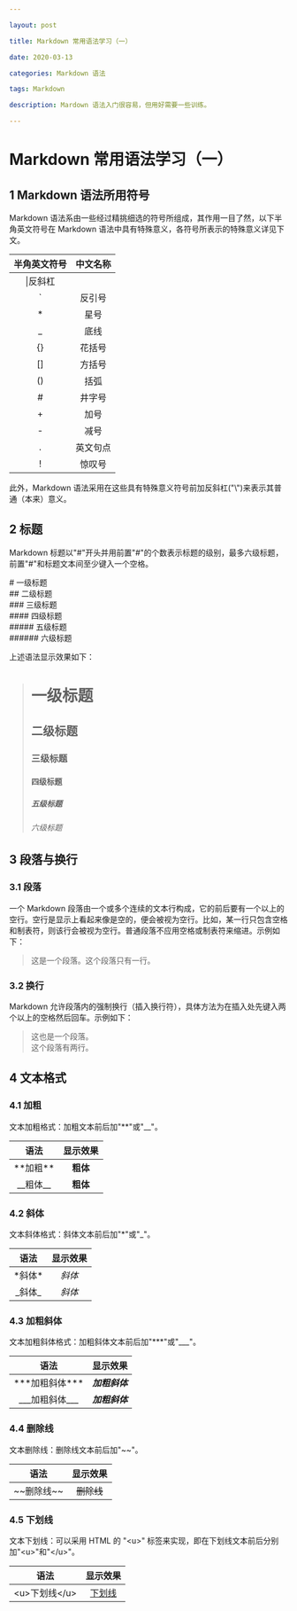 ```yaml
---

layout: post

title: Markdown 常用语法学习（一）

date: 2020-03-13

categories: Markdown 语法

tags: Markdown

description: Mardown 语法入门很容易，但用好需要一些训练。

---
```


# Markdown 常用语法学习（一）

## 1 Markdown 语法所用符号

 Markdown 语法系由一些经过精挑细选的符号所组成，其作用一目了然，以下半角英文符号在 Markdown 语法中具有特殊意义，各符号所表示的特殊意义详见下文。

|半角英文符号|中文名称|
|:-:|:-:|
|\\|反斜杠|
|`|反引号|
|*|星号|
|_|底线|
|{}|花括号|
|[]|方括号|
|()|括弧|
|#|井字号|
|+|加号|
|-|减号|
|.|英文句点|
|!|惊叹号|

此外，Markdown 语法采用在这些具有特殊意义符号前加反斜杠("\\")来表示其普通（本来）意义。

## 2 标题

Markdown 标题以"#"开头并用前置"#"的个数表示标题的级别，最多六级标题，前置"#"和标题文本间至少键入一个空格。

\#      一级标题  
\##     二级标题  
\###    三级标题  
\####   四级标题  
\#####  五级标题  
\###### 六级标题

上述语法显示效果如下：

># 一级标题
>## 二级标题  
>### 三级标题  
>#### 四级标题  
>##### 五级标题  
>###### 六级标题

## 3 段落与换行

### 3.1 段落

一个 Markdown 段落由一个或多个连续的文本行构成，它的前后要有一个以上的空行。空行是显示上看起来像是空的，便会被视为空行。比如，某一行只包含空格和制表符，则该行会被视为空行。普通段落不应用空格或制表符来缩进。示例如下：

> 这是一个段落。这个段落只有一行。

### 3.2 换行

Markdown 允许段落内的强制换行（插入换行符），具体方法为在插入处先键入两个以上的空格然后回车。示例如下：

> 这也是一个段落。  
这个段落有两行。

## 4 文本格式

### 4.1 加粗

文本加粗格式：加粗文本前后加"\*\*"或"\_\_"。

|语法|显示效果|
|:-:|:-:|
|\*\*加粗\*\*|**粗体**|
|\_\_粗体\_\_|__粗体__|

### 4.2 斜体

文本斜体格式：斜体文本前后加"\*"或"\_"。

|语法|显示效果|
|:-:|:-:|
|\*斜体\*|*斜体*|
|\_斜体\_|_斜体_|

### 4.3 加粗斜体

文本加粗斜体格式：加粗斜体文本前后加"\*\*\*"或"\_\_\_"。

|语法|显示效果|
|:-:|:-:|
|\*\*\*加粗斜体\*\*\*|***加粗斜体***|
|\_\_\_加粗斜体\_\_\_|___加粗斜体___|

### 4.4 删除线

文本删除线：删除线文本前后加"\~\~"。

|语法|显示效果|
|:-:|:-:|
|\~\~删除线\~\~|~~删除线~~|

### 4.5 下划线

文本下划线：可以采用 HTML 的 "\<u\>" 标签来实现，即在下划线文本前后分别加"\<u\>"和"\</u\>"。

|语法|显示效果|
|:-:|:-:|
|\<u\>下划线\</u\>|<u>下划线</u>|
